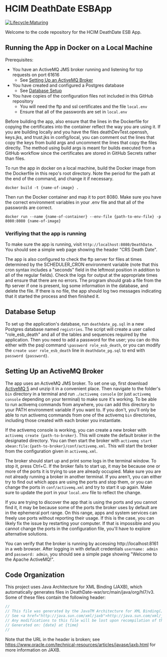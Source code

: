 # HCIM DeathDate ESBApp

[![Lifecycle:Maturing](https://img.shields.io/badge/Lifecycle-Maturing-007EC6)](https://github.com/bcgov/repomountie/blob/master/doc/lifecycle-badges.md)

Welcome to the code repository for the HCIM DeathDate ESB App.

## Running the App in Docker on a Local Machine

Prerequisites:

- You have an ActiveMQ JMS broker running and listening for tcp requests on port 61616
  - See [Setting Up an ActiveMQ Broker](#setting-up-an-activemq-broker)
- You have created and configured a Postgres database
  - See [Database Setup](#database-setup)
- You have copies of the configuration files not included in this GitHub repository
  - You will need the ftp and ssl certificates and the file `local.env`
  - Ensure that all of the passwords are set in `local.env`

Before building the app, also ensure that the lines in the Dockerfile for copying the certificates into the container reflect the way you are using it. If you are building locally and you have the files deathDevTest.openssh, keys.jks, and trust.jks in config/local, you can comment out the lines that copy the keys from build args and uncomment the lines that copy the files directly. The method using build args is meant for builds executed from a GitHub workflow since the certificates are stored in GitHub Secrets rather than files.

To run the app in docker on a local machine, build the Docker image from the Dockerfile in this repo's root directory. Note the period for the path at the end of the command, and change it if necessary.

```
docker build -t {name-of-image} .
```

Then run the Docker container and map it to port 8080. Make sure you have the correct environment variables in your .env file and that all of the passwords are correct.

```
docker run --name {name-of-container} --env-file {path-to-env-file} -p 8080:8080 {name-of-image}
```

### Verifiying that the app is running

To make sure the app is running, visit `http://localhost:8080/DeathDate`. You should see a simple web page showing the header "CRS Death Date".

The app is also configured to check the ftp server for files at times determined by the SCHEDULER_CRON environment variable (note that this cron syntax includes a "seconds" field in the leftmost position in addition to all of the regular fields). Check the logs for output at the appropriate times and ensure that there are no errors. The program should grab a file from the ftp server if one is present, log some information in the database, and delete the file. If there is no file, the app should log two messages indicating that it started the process and then finished it.

## Database Setup

To set up the application's database, run `deathdate_pg.sql` in a new Postgres database named `registries`. The script will create a user called "role_esb_death" and all of the tables and sequences required by the application. Then you need to add a password for the user; you can do this either with the psql command `\password role_esb_death`, or you can modify the `create user role_esb_death` line in `deathdate_pg.sql` to end with `password {password}`.

## Setting Up an ActiveMQ Broker

The app uses an ActiveMQ JMS broker. To set one up, first download [ActiveMQ 5](https://activemq.apache.org/components/classic/download/) and unzip it in a convenient place. Then navigate to the folder's `bin` directory in a terminal and run `./activemq console` (or just `activemq console` depending on your terminal) to make sure it's working. To be able to run activemq commands from anywhere, you can add this directory to your PATH environment variable if you want to. If you don't, you'll only be able to run activemq commands from one of the activemq `bin` directories, including those created with each broker you instantiate.

If the activemq console is working, you can create a new broker with `activemq create {path-to-broker}`. This will create the default broker in the designated directory. You can then start the broker with `activemq start xbean:file:{path-to-broker}/conf/activemq.xml`. This will start the broker from the configuration given in `activemq.xml`.

The broker should start up and print some logs in the terminal window. To stop it, press Ctrl+C. If the broker fails to start up, it may be because one or more of the ports it is trying to use are already occupied. Make sure you are not already running a broker in another terminal. If you aren't, you can either try to find out which apps are using the ports and stop them, or you can change the ports in `conf/activemq.xml` and try to start it up again. Make sure to update the port in your `local.env` file to reflect the change.

If you are trying to discover the app that is using the ports and you cannot find it, it may be because some of the ports the broker uses by default are in the ephemeral port range. On this range, apps and system services can freely use ports without reporting their usage. If this is the case, you can likely fix the issue by restarting your computer. If that is impossible and you cannot change the ports in the configuration file, you'll have to explore alternative solutions.

You can verify that the broker is running by accessing http://localhost:8161 in a web browser. After logging in with default credentials `username: admin` and `password: admin`, you should see a simple page showing "Welcome to the Apache ActiveMQ!".

## Code Organization

This project uses Java Architecture for XML Binding (JAXB), which automatically generates files in DeathDate-war/src/main/java/org/hl7/v3. Some of these files contain the following header:

```java
//
// This file was generated by the JavaTM Architecture for XML Binding(JAXB) Reference Implementation, v2.2.4-2 
// See <a href="http://java.sun.com/xml/jaxb">http://java.sun.com/xml/jaxb</a> 
// Any modifications to this file will be lost upon recompilation of the source schema. 
// Generated on: {date} at {time} 
//
```

Note that the URL in the header is broken; see https://www.oracle.com/technical-resources/articles/javase/jaxb.html for more information on JAXB.
